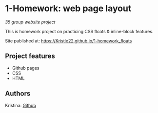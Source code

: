 # 1-Homework: web page layout

_35 group website project_

This is homework project on practicing CSS floats & inline-block features.

Site published at: https://Kristle22.github.io/1-homework_floats

## Project features

-   Github pages
-   CSS
-   HTML

## Authors

Kristina: [Github](https://github.com/Kristle22)